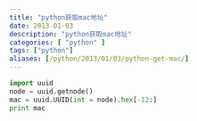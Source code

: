 ```yaml
---
title: "python获取mac地址"
date: 2013-01-03
description: "python获取mac地址"
categories: [ "python" ]
tags: ["python"]
aliases: [/python/2013/01/03/python-get-mac/]
---
```


```python
import uuid
node = uuid.getnode()
mac = uuid.UUID(int = node).hex[-12:]
print mac
```

